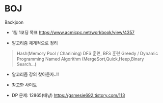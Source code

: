 # BOJ
Backjoon

* 1일 1코딩 목표
https://www.acmicpc.net/workbook/view/4357

* 알고리즘 체계적으로 정리


> Hash(Memory Pool / Chanining)
> DFS 훈련, BFS 훈련
> Greedy / Dynamic Programming
> Named Algorithm (MergeSort,Quick,Heep,Binary Search...)

* 알고리즘 강의 찾아듣자..!!

* 참고한 사이트
- DP 문제: 12865(배낭) https://gsmesie692.tistory.com/113 

